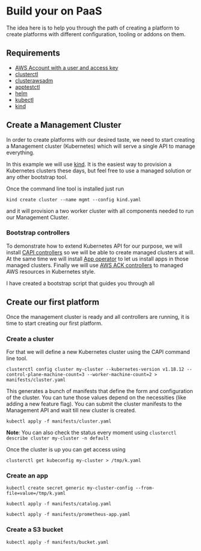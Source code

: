 # Build your on PaaS 

The idea here is to help you through the path of creating a platform to create platforms with different configuration, tooling or addons on them.


## Requirements

- [AWS Account with a user and access key](https://aws.amazon.com/premiumsupport/knowledge-center/create-access-key/)
- [clusterctl](https://cluster-api.sigs.k8s.io/user/quick-start.html)
- [clusterawsadm](https://github.com/kubernetes-sigs/cluster-api-provider-aws/releases)
- [apptestctl](https://github.com/giantswarm/apptestctl)
- [helm](https://helm.sh/docs/intro/install/)
- [kubectl](https://kubernetes.io/docs/tasks/tools/)
- [kind](https://kind.sigs.k8s.io/docs/user/quick-start/#installation)

## Create a Management Cluster

In order to create platforms with our desired taste, we need to start creating a Management cluster (Kubernetes) which will serve a single API to manage everything.

In this example we will use [kind](https://kind.sigs.k8s.io/). It is the easiest way to provision a Kubernetes clusters these days, but feel free to use a managed solution or any other bootstrap tool.

Once the command line tool is installed just run

```kind create cluster --name mgmt --config kind.yaml```

and it will provision a two worker cluster with all components needed to run our Management Cluster.

### Bootstrap controllers

To demonstrate how to extend Kubernetes API for our purpose, we will install [CAPI controllers](https://www.giantswarm.io/blog/giant-swarms-epic-journey-to-cluster-api-giant-swarm) so we will be able to create managed clusters at will. At the same time we will install [App operator](https://github.com/giantswarm/app-operator) to let us install apps in those managed clusters. Finally we will use [AWS ACK controllers](https://aws.amazon.com/blogs/containers/aws-controllers-for-kubernetes-ack/) to managed AWS resources in Kubernetes style.

I have created a bootstrap script that guides you through all


## Create our first platform

Once the management cluster is ready and all controllers are running, it is time to start creating our first platform.

### Create a cluster

For that we will define a new Kubernetes cluster using the CAPI command line tool.
```
clusterctl config cluster my-cluster --kubernetes-version v1.18.12 --control-plane-machine-count=3 --worker-machine-count=2 > manifests/cluster.yaml
```

This generates a bunch of manifests that define the form and configuration of the cluster. You can tune those values depend on the necessities (like adding a new feature flag). You can submit the cluster manifests to the Management API and wait till new cluster is created.
```
kubectl apply -f manifests/cluster.yaml
```

__Note__: You can also check the status every moment using `clusterctl describe cluster my-cluster -n default`


Once the cluster is up you can get access using
```
clusterctl get kubeconfig my-cluster > /tmp/k.yaml
```

### Create an app


```
kubectl create secret generic my-cluster-config --from-file=value=/tmp/k.yaml
```

```
kubectl apply -f manifests/catalog.yaml
```

```
kubectl apply -f manifests/prometheus-app.yaml
```

### Create a S3 bucket


```
kubectl apply -f manifests/bucket.yaml
```
